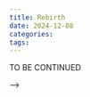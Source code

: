 ```yaml
---
title: Rebirth
date: 2024-12-08
categories:
tags:
---
```


TO BE CONTINUED

<!-- ## 概要

十一月下旬，12月08日至12月14日。

- 尝试结合 GTD 工作法逐渐提升效率。
- 在武装行进中，优化习惯，通过三阶段模式、短期计划和一般日程规划，平衡地推进每个目标，最终达到珍惜使用时间的目的。
- 由于缺乏工具支持，部分能量和经济策略无法进行，在完成工具前暂不进行精细管制，而是按7天为周期进行管理。

计划重点目标：“提效”、“全面”、“珍惜”和“可持续”。

1. **提效** 有效珍惜利用时间的方式是通过三阶段模式提高工作时段的效率，而不是通过牺牲休息和其他目标的活动来一味地延长工作时间。
2. **全面** 以往，在工作日（只能）参加雇佣劳动，在非工作日会“报复性休息”。无论是雇佣劳动还是报复性休息，活动的性质单一，短期计划内的各项目标也没有得到发展。这样下去，短期计划的其他目标永远无法完成。现在应通过三阶段模式设法改变这种局面。
3. **珍惜** 重点利用工作时间，全面利用碎片时间；特别是要优化“刷短视频”等碎片时间不良习惯。
4. **可持续** 执行长期规划，避免情绪集中的“突进式”或“报复性”行为。

工作开展方法：

1. 深化三阶段模式习惯：三阶段模式的现状是只有记录、没有分析。每天的工作，基本上还是处于“野蛮冲锋”的状态。只要弥补这些不足，就能更好地利用时间。
    1. 自然日开始时应该进行准备阶段。
    2. 有大段的空余时间时（比如上午和下午的工作时间、晚上到家的时间），应明确地预安排各个行动的时间段。
    3. 将行动的准备和整理阶段明确纳入行动的时间。
    4. 执行阶段可略过文字记录，但准备和整理阶段应该留下文字记录。
    5. 必须在行动开始前进行准备阶段。准备阶段应对行动中可能需要的所有东西提前做好准备。
    6. 执行阶段结束时，立刻进行整理。归类整理行动中使用的各项知识。
    7. 进行一般日程规划，在自然日的结束进行针对各项行动进行总结。
    8. 在短期计划周期内完成一篇博客文章。自然日结束时，根据白天的行动记录进行有针对性的总结，可借此机会完成博客文章的一部分。
2. 寻求其他方面（如知识管理等）提升效率的方法。

## 纲要

根本目标：充分珍惜和利用时间。

### 能量平衡

关键体重指标

- 80.0kg 第一阶段临界点（BMI低于肥胖水平以消除疾病症候）。
- 73.8kg 第二阶段目标：BMI低于超重水平。
- 第三阶段目标：稳定。

长期平衡策略

1. 低脂低糖风格的适量三餐，不应超量。
2. 每天在相对固定时段内开展1小时左右的运动（快步等）。

### 体育锻炼

- 每周计划进行150分中等强度运动或等效运动，以仪表计算为准。
- 每天应进行约1小时左右的散步。工作日时，应采用下班后快步到地铁站等方式展开锻炼。

### 经济策略

由于隶属于私有制经济成分，属于剥削链条中的一环，持有货币应作为手段而不是目的。应进行”资产负债表“式管理方式。将停止雇佣劳动后能支持的富有创新性的生活的自然月的数量作为衡量财富的标准之一。

以自然月作为周期，实行预算-批准-决算方法。

月可支配收入规划：

- 50% 用于当前周期消费
- 10% 用作短期消费池（活期存款和货币基金）
- 20% 用作长期消费池（三个月左右定期存款和投资）
- 20% 用于固定储蓄（半年期定期存款和不动产等）

每月决算时：

- 将长期消费池的 20% 转入固定储蓄。

## 方法

- **知识整理** 暂定混合使用 WizNote 与 Notebook。
- **日志记录** 使用 EgoTrace 工具。
- **行动计划** 暂定进行手动计划。
- **待办计划** 暂定使用滴答清单工具。
- **经济计划** 暂时放弃精细管控。
- **健康管理** 执行饮食计划，暂时放弃精细管控。

## 短期目标

| 类别 | 目标 | 预期时间 |
| --- | --- | --- |
| “现代人”之雇佣劳动 | 嵌入式软件方面工作（提升技能水平并换取工资） | 工作日8hr |
| 艺术创作 | 基于 Roland FP30x 学习音乐 | 每日0.5hr |
| 编程巧匠 | 基于 Avalonia 建立新版 EgoPrimer | 其余时间 |
<!-- | 编程巧匠 | 完成 PaperSudoku 的初始版本 | 轮转8hr |
| 编程巧匠 | 基于 Godot 建立 LunarFlames 剧本编辑器 | 轮转8hr | -->

<!-- 等待中的工作目标：
- ACycle 新版本（详见 GitHub 需求）
- Kofunie 分块文件同步工具
- 筹备《Void Anmoalies》和《山与海的国》等待UI设计阶段结束
 -->
<!--
## 自然日一般日程规划

### 关键时段

| 时段 | 阶段 |
| --- | --- |
| 06:30 至 07:00 | 晨起 & 自然日准备阶段 |
| 22:00 至 22:30 | 静息预备 & 自然日整理阶段 |
| 22:30 至 06:30 | 睡眠 |

1. 自然日准备阶段 制定每个目标应在本自然日达成的小目标。
2. 自然日整理阶段 针对每个目标的小目标达成情况和实施方法进行总结；准备各个目标（包括“雇佣劳动”）的失败预案。

### 一般规划

休息、雇佣劳动、自由支配各8小时。

自由支配的时间：

| 类别 | 跨度 | 结余 |
| --- | --- | --- |
| 准备和整理阶段 | 1hr | 7hr |
| 在家和工作地点之间通勤 | 2hr | 5hr |
| 就餐 | 1.5hr | 3.5hr |
| 资讯获取与行动（含推送、订阅等渠道的资讯及相应决策） | 2hr | 1.5hr |
| 发散思维 | 无法估算 | |
| 体育锻炼 | 无法估算 | |
| 实时通讯（包括面谈、会议和使用实时通信工具的时间） | 无法估算 | |

注：

1. 不违反专注原则基础上，同一段时间内叠加进行多项活动。
2. 由于工作日实际在公司停留 9hr，因此实际上在公司的午休中含有 1hr 自由支配的时间。
3. 发散思维时，可以尝试以一定主题进行思维发散；若无法形成主题，便享受发散思维的过程。 --> -->

